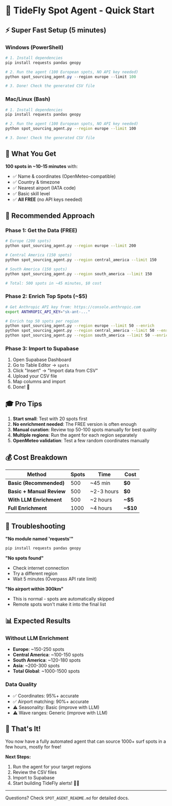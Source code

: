 # 🚀 TideFly Spot Agent - Quick Start

## ⚡ Super Fast Setup (5 minutes)

### Windows (PowerShell)
```powershell
# 1. Install dependencies
pip install requests pandas geopy

# 2. Run the agent (100 European spots, NO API key needed)
python spot_sourcing_agent.py --region europe --limit 100

# 3. Done! Check the generated CSV file
```

### Mac/Linux (Bash)
```bash
# 1. Install dependencies
pip install requests pandas geopy

# 2. Run the agent (100 European spots, NO API key needed)
python spot_sourcing_agent.py --region europe --limit 100

# 3. Done! Check the generated CSV file
```

## 📝 What You Get

**100 spots in ~10-15 minutes** with:
- ✅ Name & coordinates (OpenMeteo-compatible)
- ✅ Country & timezone
- ✅ Nearest airport (IATA code)
- ✅ Basic skill level
- ✅ **All FREE** (no API keys needed)

## 🎯 Recommended Approach

### Phase 1: Get the Data (FREE)
```bash
# Europe (200 spots)
python spot_sourcing_agent.py --region europe --limit 200

# Central America (150 spots)
python spot_sourcing_agent.py --region central_america --limit 150

# South America (150 spots)
python spot_sourcing_agent.py --region south_america --limit 150

# Total: 500 spots in ~45 minutes, $0 cost
```

### Phase 2: Enrich Top Spots (~$5)
```bash
# Get Anthropic API key from: https://console.anthropic.com
export ANTHROPIC_API_KEY="sk-ant-..."

# Enrich top 50 spots per region
python spot_sourcing_agent.py --region europe --limit 50 --enrich
python spot_sourcing_agent.py --region central_america --limit 50 --enrich
python spot_sourcing_agent.py --region south_america --limit 50 --enrich
```

### Phase 3: Import to Supabase
1. Open Supabase Dashboard
2. Go to Table Editor → `spots`
3. Click "Insert" → "Import data from CSV"
4. Upload your CSV file
5. Map columns and import
6. Done! 🎉

## 🎓 Pro Tips

1. **Start small**: Test with 20 spots first
2. **No enrichment needed**: The FREE version is often enough
3. **Manual curation**: Review top 50-100 spots manually for best quality
4. **Multiple regions**: Run the agent for each region separately
5. **OpenMeteo validation**: Test a few random coordinates manually

## 💰 Cost Breakdown

| Method | Spots | Time | Cost |
|--------|-------|------|------|
| **Basic (Recommended)** | 500 | ~45 min | **$0** |
| **Basic + Manual Review** | 500 | ~2-3 hours | **$0** |
| **With LLM Enrichment** | 500 | ~2 hours | **~$5** |
| **Full Enrichment** | 1000 | ~4 hours | **~$10** |

## 🔧 Troubleshooting

**"No module named 'requests'"**
```bash
pip install requests pandas geopy
```

**"No spots found"**
- Check internet connection
- Try a different region
- Wait 5 minutes (Overpass API rate limit)

**"No airport within 300km"**
- This is normal - spots are automatically skipped
- Remote spots won't make it into the final list

## 📊 Expected Results

### Without LLM Enrichment
- **Europe**: ~150-250 spots
- **Central America**: ~100-150 spots
- **South America**: ~120-180 spots
- **Asia**: ~200-300 spots
- **Total Global**: ~1000-1500 spots

### Data Quality
- ✅ Coordinates: 95%+ accurate
- ✅ Airport matching: 90%+ accurate
- ⚠️ Seasonality: Basic (improve with LLM)
- ⚠️ Wave ranges: Generic (improve with LLM)

## 🎉 That's It!

You now have a fully automated agent that can source 1000+ surf spots in a few hours, mostly for free!

**Next Steps:**
1. Run the agent for your target regions
2. Review the CSV files
3. Import to Supabase
4. Start building TideFly alerts! 🏄‍♂️

---

Questions? Check `SPOT_AGENT_README.md` for detailed docs.


